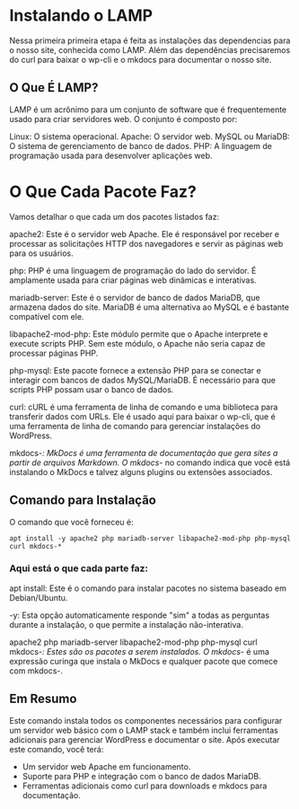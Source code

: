 # Instalando o LAMP

Nessa primeira primeira etapa é feita as instalações das dependencias para o nosso site, conhecida como LAMP. Além das dependências precisaremos do curl para baixar o wp-cli e o mkdocs para documentar o nosso site.

## O Que É LAMP?

LAMP é um acrônimo para um conjunto de software que é frequentemente usado para criar servidores web. O conjunto é composto por:

Linux: O sistema operacional.
Apache: O servidor web.
MySQL ou MariaDB: O sistema de gerenciamento de banco de dados.
PHP: A linguagem de programação usada para desenvolver aplicações web.

# O Que Cada Pacote Faz?

Vamos detalhar o que cada um dos pacotes listados faz:

apache2: Este é o servidor web Apache. Ele é responsável por receber e processar as solicitações HTTP dos navegadores e servir as páginas web para os usuários.

php: PHP é uma linguagem de programação do lado do servidor. É amplamente usada para criar páginas web dinâmicas e interativas.

mariadb-server: Este é o servidor de banco de dados MariaDB, que armazena dados do site. MariaDB é uma alternativa ao MySQL e é bastante compatível com ele.

libapache2-mod-php: Este módulo permite que o Apache interprete e execute scripts PHP. Sem este módulo, o Apache não seria capaz de processar páginas PHP.

php-mysql: Este pacote fornece a extensão PHP para se conectar e interagir com bancos de dados MySQL/MariaDB. É necessário para que scripts PHP possam usar o banco de dados.

curl: cURL é uma ferramenta de linha de comando e uma biblioteca para transferir dados com URLs. Ele é usado aqui para baixar o wp-cli, que é uma ferramenta de linha de comando para gerenciar instalações do WordPress.

mkdocs-*: MkDocs é uma ferramenta de documentação que gera sites a partir de arquivos Markdown. O mkdocs-* no comando indica que você está instalando o MkDocs e talvez alguns plugins ou extensões associados.

## Comando para Instalação

O comando que você forneceu é:

`apt install -y apache2 php mariadb-server libapache2-mod-php php-mysql curl mkdocs-*`

### Aqui está o que cada parte faz:

apt install: Este é o comando para instalar pacotes no sistema baseado em Debian/Ubuntu.

-y: Esta opção automaticamente responde "sim" a todas as perguntas durante a instalação, o que permite a instalação não-interativa.

apache2 php mariadb-server libapache2-mod-php php-mysql curl mkdocs-*: Estes são os pacotes a serem instalados. O mkdocs-* é uma expressão curinga que instala o MkDocs e qualquer pacote que comece com mkdocs-.

## Em Resumo

Este comando instala todos os componentes necessários para configurar um servidor web básico com o LAMP stack e também inclui ferramentas adicionais para gerenciar WordPress e documentar o site. Após executar este comando, você terá:

- Um servidor web Apache em funcionamento.
- Suporte para PHP e integração com o banco de dados MariaDB.
- Ferramentas adicionais como curl para downloads e mkdocs para documentação.

